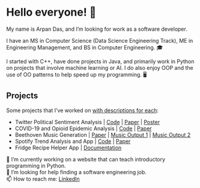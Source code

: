 # Hello everyone! 👋

My name is Arpan Das, and I’m looking for work as a software developer.

I have an MS in Computer Science (Data Science Engineering Track), ME in Engineering Management, and BS in Computer Engineering. 🎓  

I started with C++, have done projects in Java, and primarily work in Python on projects that involve machine learning or AI. I do also enjoy OOP and the use of OO patterns to help speed up my programming. 🖥️  

## Projects  
Some projects that I’ve worked on [with descriptions for each](https://docs.google.com/document/d/1tiO9VNJnzk5MMeoseZquY09xkX3WCup_iVlFj_uXJ04/edit?usp=sharing):
- Twitter Political Sentiment Analysis | [Code](https://github.com/dasarpan/twitter-politics) | [Paper](https://drive.google.com/file/d/1o_gMLjgAS-107HgkEQ1nHS_lG-7Njo-c/view?usp=sharing) | [Poster](https://drive.google.com/file/d/1wyXsddB1xWIoAJI-MYr-EIdbPB3IASzt/view?usp=sharing)
- COVID-19 and Opioid Epidemic Analysis | [Code](https://github.com/AM-Mahon/data-mining-semester-project) | [Paper](https://drive.google.com/file/d/1oiR3vViMI5DHKgGnt_VbdRd5pf9-1w-j/view?usp=sharing)
- Beethoven Music Generation | [Paper](https://drive.google.com/file/d/1kQYFzn7OsevXa8bOu0RudxZ9vxEB1ERA/view?usp=sharing) | [Music Output 1](https://drive.google.com/file/d/1UwygcvSTYQ2oHXU4KoeTRDXN-QLEFeHz/view?usp=sharing) | [Music Output 2](https://drive.google.com/file/d/1GnTCfrgB3FMfaaTIWKPjQyMmI_vsduJ7/view?usp=sharing)
- Spotify Trend Analysis and App | [Code](https://github.com/shaily29-eng/BDA-project) | [Paper](https://drive.google.com/file/d/1zT2dNtMtHvSKwYmqNgJzGXkozJMxDBYA/view?usp=sharing)
- Fridge Recipe Helper App | [Documentation](https://drive.google.com/file/d/1fjvFkmfckxD6aB11DCY-FBowTXhdesV6/view?usp=sharing)


🔭 I’m currently working on a website that can teach introductory programming in Python.  
🤔 I’m looking for help finding a software engineering job.  
📫 How to reach me: [LinkedIn](https://www.linkedin.com/in/das-arpan)  


<!--
**dasarpan/dasarpan** is a ✨ _special_ ✨ repository because its `README.md` (this file) appears on your GitHub profile.

Here are some ideas to get you started:

- 🔭 I’m currently working on ...
- 🌱 I’m currently learning ...
- 👯 I’m looking to collaborate on ...
- 🤔 I’m looking for help with ...
- 💬 Ask me about ...
- 📫 How to reach me: ...
- 😄 Pronouns: ...
- ⚡ Fun fact: ...

Useful links to help flesh this out later:
https://github.com/abhisheknaiidu/awesome-github-profile-readme
https://dev.to/github/10-standout-github-profile-readmes-h2o
https://github.com/coderjojo/creative-profile-readme
-->
